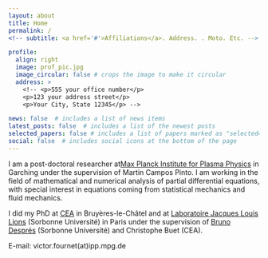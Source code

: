 ```yaml
---
layout: about
title: Home
permalink: /
<!-- subtitle: <a href='#'>Affiliations</a>. Address. . Moto. Etc. -->

profile:
  align: right
  image: prof_pic.jpg
  image_circular: false # crops the image to make it circular
  address: >
    <!-- <p>555 your office number</p>
    <p>123 your address street</p>
    <p>Your City, State 12345</p> -->

news: false  # includes a list of news items
latest_posts: false  # includes a list of the newest posts
selected_papers: false # includes a list of papers marked as "selected={true}"
social: false  # includes social icons at the bottom of the page
---
```


I am a post-doctoral researcher at[Max Planck Institute for Plasma Physics](https://www.ipp.mpg.de/12411/garching) in Garching under the supervision of Martin Campos Pinto. I am working in the field of mathematical and numerical analysis of partial differential equations, with special interest in equations coming from statistical mechanics and fluid mechanics.

I did my PhD at [CEA](https://www.cea.fr/english/Pages/Welcome.aspx) in Bruyères-le-Châtel and at [Laboratoire Jacques Louis Lions](https://www.ljll.math.upmc.fr/fr/?lang=fr) (Sorbonne Université) in Paris under the supervision of [Bruno Després](https://www.ljll.math.upmc.fr/despres/) (Sorbonne Université) and Christophe Buet (CEA).

E-mail: victor.fournet(at)ipp.mpg.de

<!--
Write your biography here. Tell the world about yourself. Link to your favorite [subreddit](http://reddit.com). You can put a picture in, too. The code is already in, just name your picture `prof_pic.jpg` and put it in the `img/` folder.

Put your address / P.O. box / other info right below your picture. You can also disable any of these elements by editing `profile` property of the YAML header of your `_pages/about.md`. Edit `_bibliography/papers.bib` and Jekyll will render your [publications page](/al-folio/publications/) automatically.

Link to your social media connections, too. This theme is set up to use [Font Awesome icons](http://fortawesome.github.io/Font-Awesome/) and [Academicons](https://jpswalsh.github.io/academicons/), like the ones below. Add your Facebook, Twitter, LinkedIn, Google Scholar, or just disable all of them. -->
